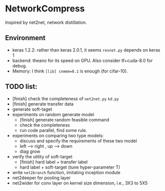 # NetworkCompress

Inspired by net2net, network distillation.

## Environment
- keras 1.2.2: rather than keras 2.0.1, it seems `resnet.py` depends on keras 1
- backend: theano for its speed on GPU. Also consider tf+cuda-8.0 for debug. 
- Memory: I think `[lib] cnmem=0.1` is enough (for cifar-10).


## TODO list:
- [finish] check the completeness of `net2net.py` `kd.py`  
- [finish] generate transfer data 
- generate soft-taget
- experiments on random generate model
  - [finish] generate random feasible command 
  - check the completeness 
  - run code parallel, find some rule.
- experiments on  comparing two type models:
  - discuss and specify the requirements of these two model
  - left --> right , up --> down
  - diag grow
- verify the utility of soft-target
  - [finish] hard label + transfer label
  - hard label + soft-target (tune hyper-parameter T)
- write `net2branch` function, imitating inception module
- net2deeper for pooling layer
- net2wider for conv layer on kernel size dimension, i.e., 3X3 to 5X5
